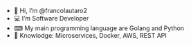 - 👋 Hi, I’m @francolautaro2
- 💻 I’m Software Developer
- ⌨ My main programming language are Golang and Python
- 🧠 Knowlodge: Microservices, Docker, AWS, REST API 



<!---
francolautaro2/francolautaro2 is a ✨ special ✨ repository because its `README.md` (this file) appears on your GitHub profile.
You can click the Preview link to take a look at your changes.
--->
